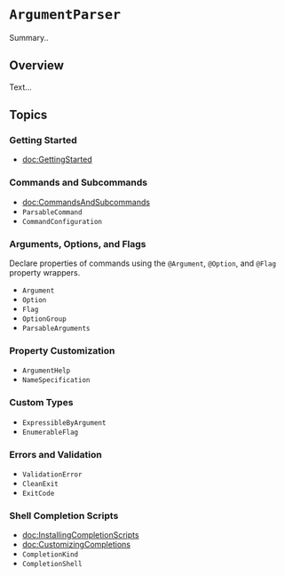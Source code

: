 # ``ArgumentParser``

Summary..

## Overview

Text...

## Topics

### Getting Started

- <doc:GettingStarted>

### Commands and Subcommands

- <doc:CommandsAndSubcommands>
- ``ParsableCommand``
- ``CommandConfiguration``  

### Arguments, Options, and Flags

Declare properties of commands using the `@Argument`, `@Option`, and `@Flag`
property wrappers.

- ``Argument``
- ``Option``
- ``Flag``
- ``OptionGroup``
- ``ParsableArguments``

### Property Customization

- ``ArgumentHelp``
- ``NameSpecification``

### Custom Types

- ``ExpressibleByArgument``
- ``EnumerableFlag``

### Errors and Validation

- ``ValidationError``
- ``CleanExit``
- ``ExitCode``

### Shell Completion Scripts

- <doc:InstallingCompletionScripts>
- <doc:CustomizingCompletions>
- ``CompletionKind``
- ``CompletionShell``
